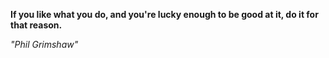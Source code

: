 **If you like what you do, and you're lucky enough to be good at it, do it for that reason.**

*"Phil Grimshaw"*